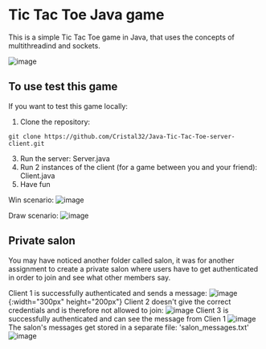 # Tic Tac Toe Java game

This is a simple Tic Tac Toe game in Java, that uses the concepts of multithreadind and sockets. 

![image](https://github.com/Cristal32/Java-Tic-Tac-Toe-server-client/assets/114748477/a918aa66-e8f9-4b46-9f48-73580136728b)

## To use test this game

If you want to test this game locally:

1. Clone the repository:
```shell
git clone https://github.com/Cristal32/Java-Tic-Tac-Toe-server-client.git
```
3. Run the server: Server.java
4. Run 2 instances of the client (for a game between you and your friend): Client.java
5. Have fun

Win scenario:
![image](https://github.com/Cristal32/Java-Tic-Tac-Toe-server-client/assets/114748477/e9c340d7-f0a0-4df3-b60b-a93aa0614399)

Draw scenario:
![image](https://github.com/Cristal32/Java-Tic-Tac-Toe-server-client/assets/114748477/d9b6d4bf-6401-4598-815b-67257dde9270)

## Private salon
You may have noticed another folder called salon, it was for another assignment to create a private salon where users have to get authenticated in order to join and see what other members say. 

Client 1 is successfully authenticated and sends a message: 
![image](https://github.com/Cristal32/Java-Tic-Tac-Toe-server-client/assets/114748477/fc31a43a-6a70-4be8-888c-0ee813ddf181){:width="300px" height="200px"}
Client 2 doesn't give the correct credentials and is therefore not allowed to join:
![image](https://github.com/Cristal32/Java-Tic-Tac-Toe-server-client/assets/114748477/3e88798c-8ac0-41ba-9850-0ed90a328723)
Client 3 is successfully authenticated and can see the message from Clien 1
![image](https://github.com/Cristal32/Java-Tic-Tac-Toe-server-client/assets/114748477/e7bd0909-aecb-4118-8b5d-09f8ca2e7144)
The salon's messages get stored in a separate file: 'salon_messages.txt'
![image](https://github.com/Cristal32/Java-Tic-Tac-Toe-server-client/assets/114748477/caceddcc-768c-41cb-bd0d-6e510e31080a)

